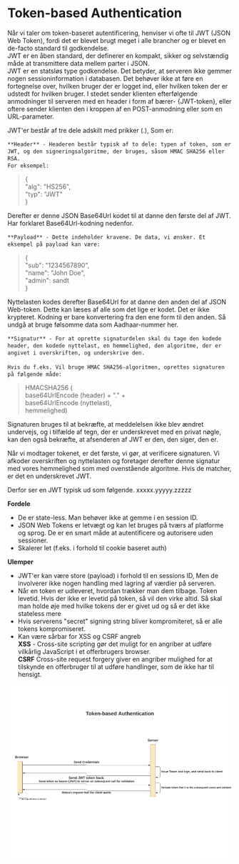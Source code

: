 # Token-based Authentication

Når vi taler om token-baseret autentificering, henviser vi ofte til JWT (JSON Web Token), fordi det er blevet brugt meget i alle brancher og er blevet en de-facto standard til godkendelse.  
JWT er en åben standard, der definerer en kompakt, sikker og selvstændig måde at transmittere data mellem parter i JSON.    
JWT er en statsløs type godkendelse. Det betyder, at serveren ikke gemmer nogen sessioninformation i databasen. Det behøver ikke at føre en fortegnelse over, hvilken bruger der er logget ind, eller hvilken token der er udstedt for hvilken bruger. I stedet sender klienten efterfølgende anmodninger til serveren med en header i form af bærer- {JWT-token}, eller oftere sender klienten den i kroppen af en POST-anmodning eller som en URL-parameter.  

JWT'er består af tre dele adskilt med prikker (.), Som er:

    **Header** - Headeren består typisk af to dele: typen af ​​token, som er JWT, og den signeringsalgoritme, der bruges, såsom HMAC SHA256 eller RSA.
    For eksempel:

> {  
  "alg": "HS256",  
  "typ": "JWT"  
}  

Derefter er denne JSON Base64Url kodet til at danne den første del af JWT. Har forklaret Base64Url-kodning nedenfor.  

    **Payload** - Dette indeholder kravene. De data, vi ønsker. Et eksempel på payload kan være:  

>{  
  "sub": "1234567890",  
  "name": "John Doe",  
  "admin": sandt  
}

Nyttelasten kodes derefter Base64Url for at danne den anden del af JSON Web-token. Dette kan læses af alle som det lige er kodet. Det er ikke krypteret. Kodning er bare konvertering fra den ene form til den anden. Så undgå at bruge følsomme data som Aadhaar-nummer her.  

    **Signatur** - For at oprette signaturdelen skal du tage den kodede header, den kodede nyttelast, en hemmelighed, den algoritme, der er angivet i overskriften, og underskrive den.  
    
    Hvis du f.eks. Vil bruge HMAC SHA256-algoritmen, oprettes signaturen på følgende måde:  
    
    
> HMACSHA256 (  
  base64UrlEncode (header) + "." +  
  base64UrlEncode (nyttelast),  
  hemmelighed)  

Signaturen bruges til at bekræfte, at meddelelsen ikke blev ændret undervejs, og i tilfælde af tegn, der er underskrevet med en privat nøgle, kan den også bekræfte, at afsenderen af ​​JWT er den, den siger, den er.

Når vi modtager tokenet, er det første, vi gør, at verificere signaturen. Vi afkoder overskriften og nyttelasten og foretager derefter denne signatur med vores hemmelighed som med ovenstående algoritme. Hvis de matcher, er det en underskrevet JWT.

Derfor ser en JWT typisk ud som følgende.
xxxxx.yyyyy.zzzzz

**Fordele**  

 * De er state-less. Man behøver ikke at gemme i en session ID.
 * JSON Web Tokens er letvægt og kan let bruges på tværs af platforme og sprog. De er en smart måde at autentificere og autorisere uden sessioner.
 * Skalerer let (f.eks. i forhold til cookie baseret auth)  

**Ulemper** 

 * JWT'er kan være store (payload) i forhold til en sessions ID, Men de involverer ikke nogen handling med lagring af værdier på serveren.  
 * Når en token er udleveret, hvordan trækker man dem tilbage. Token levetid. Hvis der ikke er levetid på token, så vil den virke altid. Så skal man holde øje med hvilke tokens der er givet ud og så er det ikke stateless mere
 * Hvis serverens "secret" signing string bliver kompromiteret, så er alle tokens kompromiseret.
 * Kan være sårbar for XSS og CSRF angreb  
**XSS** - Cross-site scripting gør det muligt for en angriber at udføre vilkårlig JavaScript i et offerbrugers browser.  
**CSRF**  Cross-site request forgery giver en angriber mulighed for at tilskynde en offerbruger til at udføre handlinger, som de ikke har til hensigt.

![Token based auth](Token-Based.png)  